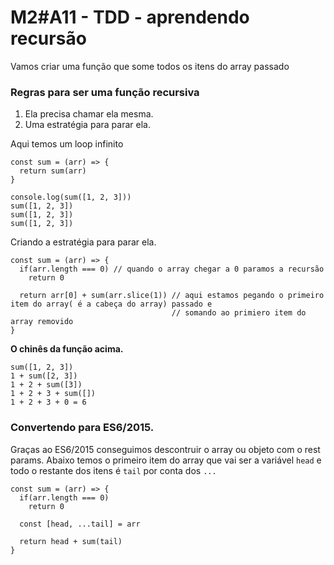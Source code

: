 # M2#A11 - TDD - aprendendo recursão

Vamos criar uma função que some todos os itens do array passado

### Regras para ser uma função recursiva
1. Ela precisa chamar ela mesma.
1. Uma estratégia para parar ela.

Aqui temos um loop infinito

```
const sum = (arr) => {
  return sum(arr)
}

console.log(sum([1, 2, 3]))
sum([1, 2, 3])
sum([1, 2, 3])
sum([1, 2, 3])

```

Criando a estratégia para parar ela.

```
const sum = (arr) => {
  if(arr.length === 0) // quando o array chegar a 0 paramos a recursão
    return 0

  return arr[0] + sum(arr.slice(1)) // aqui estamos pegando o primeiro item do array( é a cabeça do array) passado e 
                                    // somando ao primiero item do array removido
}

```

**O chinês da função acima.**

```
sum([1, 2, 3])
1 + sum([2, 3])
1 + 2 + sum([3])
1 + 2 + 3 + sum([])
1 + 2 + 3 + 0 = 6
```

### Convertendo para ES6/2015.
Graças ao ES6/2015 conseguimos descontruir o array ou objeto com o rest params. Abaixo temos o primeiro item do array que vai ser a variável `head` e todo o restante dos itens é `tail` por conta dos `...`

```
const sum = (arr) => {
  if(arr.length === 0)
    return 0

  const [head, ...tail] = arr 

  return head + sum(tail)
}
```



